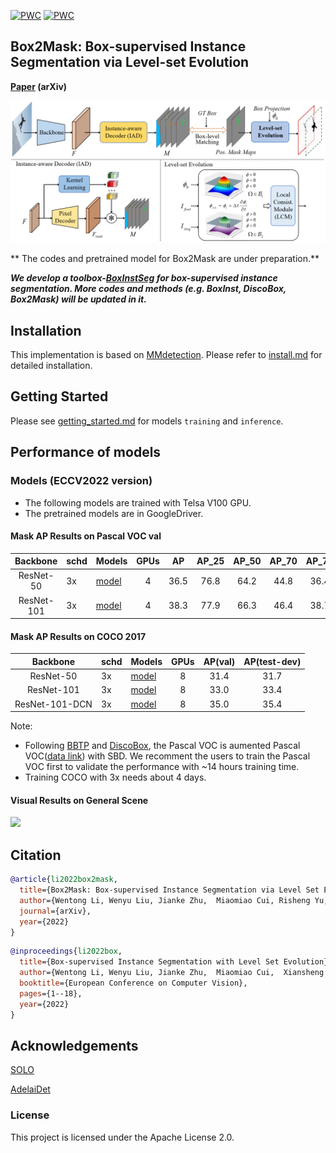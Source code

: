 [![PWC](https://img.shields.io/endpoint.svg?url=https://paperswithcode.com/badge/box2mask-box-supervised-instance-segmentation/box-supervised-instance-segmentation-on-coco)](https://paperswithcode.com/sota/box-supervised-instance-segmentation-on-coco?p=box2mask-box-supervised-instance-segmentation)
 	[![PWC](https://img.shields.io/endpoint.svg?url=https://paperswithcode.com/badge/box2mask-box-supervised-instance-segmentation/box-supervised-instance-segmentation-on)](https://paperswithcode.com/sota/box-supervised-instance-segmentation-on?p=box2mask-box-supervised-instance-segmentation)

## Box2Mask: Box-supervised Instance Segmentation via Level-set Evolution

**[Paper](https://arxiv.org/pdf/2212.01579.pdf) (arXiv)**

 <img src="./docs/box2mask.png" width="800px">

** The codes and pretrained model for Box2Mask are under preparation.**

**_We develop a toolbox-[BoxInstSeg](https://github.com/LiWentomng/BoxInstSeg) for box-supervised instance segmentation. More codes and methods (e.g. BoxInst, DiscoBox, Box2Mask) will be updated in it._**


## Installation

This implementation is based on [MMdetection](https://github.com/open-mmlab/mmdetection).
Please refer to [install.md](./docs/install.md) for detailed installation.


## Getting Started 
Please see [getting_started.md](./docs/get_started.md) for models `training` and `inference`.

## Performance of  models 
### Models (ECCV2022 version)
 * The following models are trained with Telsa V100 GPU. 
 * The pretrained models are in GoogleDriver.

#### Mask AP Results on Pascal VOC val
|     Backbone    |  schd | Models | GPUs | AP  | AP_25 | AP_50 | AP_70 | AP_75 | 
|:---------------:|--------|--------|:----:|:----:|:-----:|:-----:|:--------:|:---------:|
|    ResNet-50    |   3x   |[model](https://drive.google.com/file/d/1Yl4QCRx_VKY_OvEI6sz36BI88sSOWWhu/view?usp=sharing) |  4 |36.5 |  76.8 |  64.2 |   44.8   |    36.4   |  
|   ResNet-101    |   3x   |[model](https://drive.google.com/file/d/1gMWGxmPyHFyxR0re3lHbMjxl3xvPvWeh/view?usp=sharing) |  4 |38.3 |  77.9 |  66.3 |   46.4   |    38.7   | 


#### Mask AP Results on COCO 2017
|     Backbone    |  schd  |Models | GPUs | AP(val)  | AP(test-dev) |
|:---------------:|--------|--------|:----:|:----:|:-----:|
|    ResNet-50    |  3x    |[model](https://drive.google.com/file/d/1R-2s5wh-Rj82yieFcXa5_T9gW9oB29dj/view?usp=sharing)  |  8  |31.4 |  31.7 | 
|   ResNet-101    |  3x    |[model](https://drive.google.com/file/d/1mZ5PBRINlfhHPxzSPvace65Qs4lzG2kL/view?usp=sharing)  |  8  |33.0 |  33.4 | 
|   ResNet-101-DCN|  3x    |[model](https://drive.google.com/file/d/1aZN9CUd2flcsW_KewWUgerjF0AjWszCB/view?usp=sharing)  |  8  |35.0 |  35.4 | 
 
 Note: 
 * Following [BBTP](https://github.com/chengchunhsu/WSIS_BBTP) and [DiscoBox](https://github.com/NVlabs/DiscoBox), the Pascal VOC is aumented Pascal VOC([data link](https://drive.google.com/file/d/16Mz13NSZBbhwPuRxiwi7ZA2Qvt9DaKtN/view?usp=sharing)) with SBD. We recomment the users to train the Pascal VOC first to validate the performance with  ~14 hours training time. 
 * Training COCO with 3x needs about 4 days. 


 #### Visual Results on General Scene
 
 <img src="./docs/coco_vis.png" width="800px">


## Citation
```BibTeX
@article{li2022box2mask,
  title={Box2Mask: Box-supervised Instance Segmentation via Level Set Evolution},
  author={Wentong Li, Wenyu Liu, Jianke Zhu,  Miaomiao Cui, Risheng Yu, Xiansheng Hua and Lei Zhang},
  journal={arXiv},
  year={2022}
}
```

```BibTeX
@inproceedings{li2022box,
  title={Box-supervised Instance Segmentation with Level Set Evolution},
  author={Wentong Li, Wenyu Liu, Jianke Zhu,  Miaomiao Cui,  Xiansheng Hua and Lei Zhang},
  booktitle={European Conference on Computer Vision},
  pages={1--18},
  year={2022}
}
```



##  Acknowledgements

[SOLO](https://github.com/WXinlong/SOLO)

[AdelaiDet](https://github.com/aim-uofa/AdelaiDet)


### License

This project is licensed under the Apache License 2.0. 

